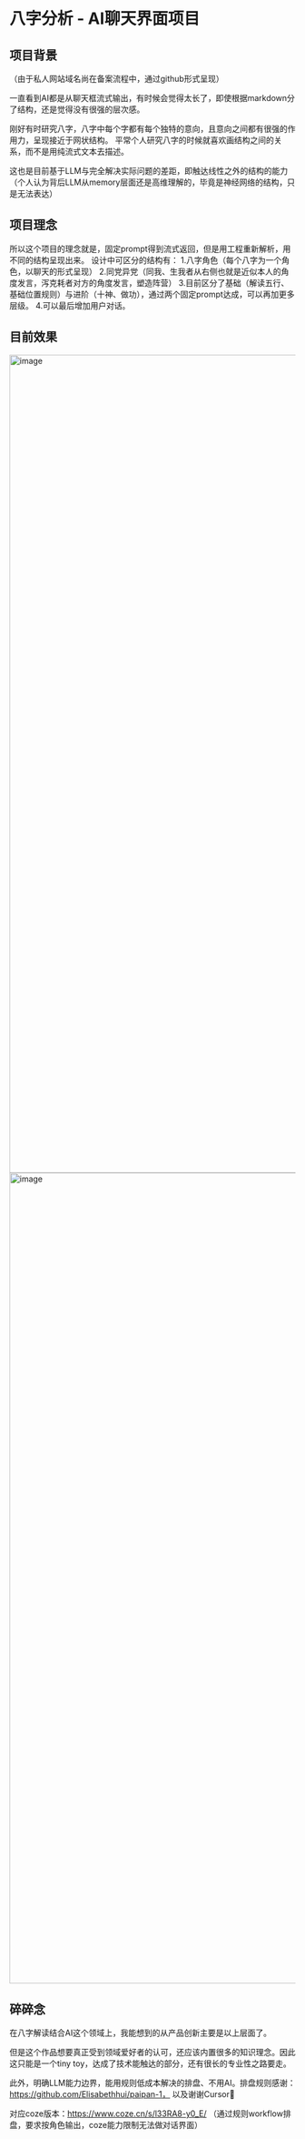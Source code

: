 # 八字分析 - AI聊天界面项目

## 项目背景
（由于私人网站域名尚在备案流程中，通过github形式呈现）

一直看到AI都是从聊天框流式输出，有时候会觉得太长了，即使根据markdown分了结构，还是觉得没有很强的层次感。

刚好有时研究八字，八字中每个字都有每个独特的意向，且意向之间都有很强的作用力，呈现接近于网状结构。
平常个人研究八字的时候就喜欢画结构之间的关系，而不是用纯流式文本去描述。

这也是目前基于LLM与完全解决实际问题的差距，即触达线性之外的结构的能力（个人认为背后LLM从memory层面还是高维理解的，毕竟是神经网络的结构，只是无法表达）

## 项目理念
所以这个项目的理念就是，固定prompt得到流式返回，但是用工程重新解析，用不同的结构呈现出来。
设计中可区分的结构有：
1.八字角色（每个八字为一个角色，以聊天的形式呈现）
2.同党异党（同我、生我者从右侧也就是近似本人的角度发言，泻克耗者对方的角度发言，塑造阵营）
3.目前区分了基础（解读五行、基础位置规则）与进阶（十神、做功），通过两个固定prompt达成，可以再加更多层级。
4.可以最后增加用户对话。

## 目前效果
<img width="1438" alt="image" src="https://github.com/user-attachments/assets/1e6f07f9-9568-42f9-a040-1a136942d763" />

<img width="1425" alt="image" src="https://github.com/user-attachments/assets/372699f7-5804-4547-b8b9-17f4b7992f61" />


## 碎碎念
在八字解读结合AI这个领域上，我能想到的从产品创新主要是以上层面了。

但是这个作品想要真正受到领域爱好者的认可，还应该内置很多的知识理念。因此这只能是一个tiny toy，达成了技术能触达的部分，还有很长的专业性之路要走。

此外，明确LLM能力边界，能用规则低成本解决的排盘、不用AI。排盘规则感谢：https://github.com/Elisabethhui/paipan-1，
以及谢谢Cursor🥹

对应coze版本：https://www.coze.cn/s/l33RA8-y0_E/ （通过规则workflow排盘，要求按角色输出，coze能力限制无法做对话界面）




